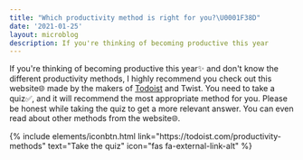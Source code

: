 ```yaml
---
title: "Which productivity method is right for you?\U0001F38D"
date: '2021-01-25'
layout: microblog
description: If you're thinking of becoming productive this year
---
```


If you're thinking of becoming productive this year✨ and don't know the different productivity methods, I highly recommend you check out this website🌐 made by the makers of [Todoist](https://doist.grsm.io/vyshnavgangadharan6232) and Twist. You need to take a quiz✅, and it will recommend the most appropriate method for you. Please be honest while taking the quiz to get a more relevant answer. You can even read about other methods from the website🌐.

<p class="text-center">
{% include elements/iconbtn.html link="https://todoist.com/productivity-methods" text="Take the quiz" icon="fas fa-external-link-alt" %}
</p>
